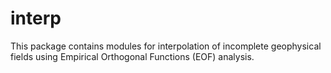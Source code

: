 # interp

This package contains modules for interpolation of incomplete geophysical fields using Empirical Orthogonal Functions (EOF) analysis. 

